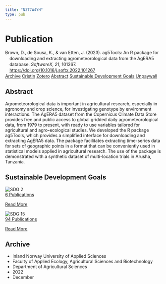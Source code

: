 ```yaml
---
title: "N3T7W4YH"
type: pub
---
```

<h1>Publication</h1>
<article id="csl-bib-container-N3T7W4YH" class="csl-bib-container">
  <div class="csl-bib-body" style="line-height: 1.35; padding-left: 1em; text-indent:-1em;">
  <div class="csl-entry">Brown, D., de Sousa, K., &amp; van Etten, J. (2023). ag5Tools: An R package for downloading and extracting agrometeorological data from the AgERA5 database. <i>SoftwareX</i>, <i>21</i>, 101267. <a href="https://doi.org/10.1016/j.softx.2022.101267">https://doi.org/10.1016/j.softx.2022.101267</a></div>
</div>
  <div class="csl-bib-buttons">
    <a href="#taxonomy-article-N3T7W4YH" class="csl-bib-button">Archive</a>
    <a href="https://app.cristin.no/results/show.jsf?id=2091492" alt="Cristin URL" class="csl-bib-button">Cristin</a>
    <a href="http://zotero.org/groups/5402882/items/N3T7W4YH" alt="Zotero URL" class="csl-bib-button">Zotero</a>
    <a href="#abstract-article-N3T7W4YH" class="csl-bib-button">Abstract</a>
    <a href="#sdg-article-N3T7W4YH" class="csl-bib-button">Sustainable Development Goals</a>
    <a href="https://doi.org/10.1016/j.softx.2022.101267" class="csl-bib-button">Unpaywall</a>
  </div>
  <div id="csl-bib-meta-container-N3T7W4YH"></div>
</article>
<div id="csl-bib-meta-N3T7W4YH" class="csl-bib-meta">
  <article id="abstract-article-N3T7W4YH" class="abstract-article">
    <h1>Abstract</h1>
    Agrometeorological data is important in agricultural research, especially in agronomy and crop science, for investigating genotype by environment interactions. The AgERA5 dataset from the Copernicus Climate Data Store provides free and public access to global gridded daily agrometeorological data, from 1979 to present, with ready to use variables tailored for agricultural and agro-ecological studies. We developed the R package ag5Tools, which provides a simplified interface for downloading and extracting AgERA5 data. The package facilitates extracting time-series data for sets of geographic points in a format that can be conveniently used in statistical models applied in agricultural research. The use of the package is demonstrated with a synthetic dataset of multi-location trials in Arusha, Tanzania.
  </article>
  <article id="sdg-article-N3T7W4YH" class="sdg-article">
    <h1>Sustainable Development Goals</h1>
    <div class="sdg-container"><div id="sdg2" class="sdg"> <img src="{{< params subfolder >}}images/sdg/sdg02_en.png" class="image" alt="SDG 2"> <div class="sdg-overlay"> <a href="{{< params subfolder >}}en/archive/?sdg=2#archive" class="sdg-publication-count"><span>6</span> Publications</a> <p><a href="https://sdgs.un.org/goals/goal2" class="sdg-read-more">Read More</a></p> </div> </div> <div id="sdg15" class="sdg"> <img src="{{< params subfolder >}}images/sdg/sdg15_en.png" class="image" alt="SDG 15"> <div class="sdg-overlay"> <a href="{{< params subfolder >}}en/archive/?sdg=15#archive" class="sdg-publication-count"><span>94</span> Publications</a> <p><a href="https://sdgs.un.org/goals/goal15" class="sdg-read-more">Read More</a></p> </div> </div></div>
  </article>
  <article id="taxonomy-article-N3T7W4YH" class="taxonomy-article">
    <h1>Archive</h1>
    <ul>
      <li>Inland Norway University of Applied Sciences</li>
      <li>Faculty of Applied Ecology, Agricultural Sciences and Biotechnology</li>
      <li>Department of Agricultural Sciences</li>
      <li>2022</li>
      <li>December</li>
    </ul>
  </article>
</div>
